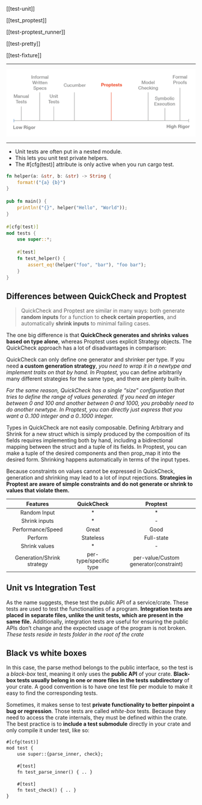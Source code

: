 [[test-unit]]

[[test_proptest]]

[[test-proptest_runner]]

[[test-pretty]]

[[test-fixture]]

---

![safetay-control](../rust/assets/images/effective-property-based-testing-1.png)

---


- Unit tests are often put in a nested module.
- This lets you unit test private helpers.
- The #[cfg(test)] attribute is only active when you run cargo test.

```rust
fn helper(a: &str, b: &str) -> String {
    format!("{a} {b}")
}

pub fn main() {
    println!("{}", helper("Hello", "World"));
}

#[cfg(test)]
mod tests {
    use super::*;

    #[test]
    fn test_helper() {
        assert_eq!(helper("foo", "bar"), "foo bar");
    }
}
```

## Differences between QuickCheck and Proptest
> QuickCheck and Proptest are similar in many ways: 
both generate **random inputs** for a function to **check certain properties**, and automatically **shrink inputs** to minimal failing cases.

The one big difference is that **QuickCheck generates and shrinks values based on type alone**, whereas Proptest uses explicit Strategy objects. The QuickCheck approach has a lot of disadvantages in comparison:

QuickCheck can only define one generator and shrinker per type. If you need **a custom generation strategy**, *you need to wrap it in a newtype and implement traits on that by hand. In Proptest,* you can define arbitrarily many different strategies for the same type, and there are plenty built-in.

*For the same reason, QuickCheck has a single “size” configuration that tries to define the range of values generated. If you need an integer between 0 and 100 and another between 0 and 1000, you probably need to do another newtype. In Proptest, you can directly just express that you want a 0..100 integer and a 0..1000 integer.*

Types in QuickCheck are not easily composable. Defining Arbitrary and Shrink for a new struct which is simply produced by the composition of its fields requires implementing both by hand, including a bidirectional mapping between the struct and a tuple of its fields. In Proptest, you can make a tuple of the desired components and then prop_map it into the desired form. Shrinking happens automatically in terms of the input types.

Because constraints on values cannot be expressed in QuickCheck, generation and shrinking may lead to a lot of input rejections. 
**Strategies in Proptest are aware of simple constraints and do not generate or shrink to values that violate them.**



|   Features    |   QuickCheck  |    Proptest   |  
|:-------------:|:-------------:|:-------------:|
| Random Input  |     *         |        *      |
| Shrink inputs |     *         |        -      |
|    Performance/Speed   |       Great       |        Good      |
|    Perform   |       Stateless       |        Full-state      |
|    Shrink values   |     *         |        -      |
| Generation/Shrink strategy |     per-type/specific type         |       per-value/Custom generator(constraint)      |


## Unit vs Integration Test
As the name suggests, these test the public API of a service/crate. These tests are used to test the functionalities of a program. **Integration tests are placed in separate files, unlike the unit tests, which are present in the same file.** Additionally, integration tests are useful for ensuring the public APIs don’t change and the expected usage of the program is not broken. *These tests reside in tests folder in the root of the crate*


## Black vs white boxes

In this case, the parse method belongs to the public interface, so the test is a *black-box* test, meaning it only uses the **public API** of your crate. **Black-box tests usually belong in one or more files in the tests subdirectory** of your crate. A good convention is to have one test file per module to make it easy to find the corresponding tests.

Sometimes, it makes sense to test **private functionality to better pinpoint a bug or regression**. Those tests are called *white-box* tests. Because they need to access the crate internals, they must be defined within the crate. The best practice is to **include a test submodule** directly in your crate and only compile it under test, like so:

```rust, no_run, compile_fail
#[cfg(test)]
mod test {
    use super::{parse_inner, check};

    #[test]
    fn test_parse_inner() { .. }

    #[test]
    fn test_check() { .. }
}
```